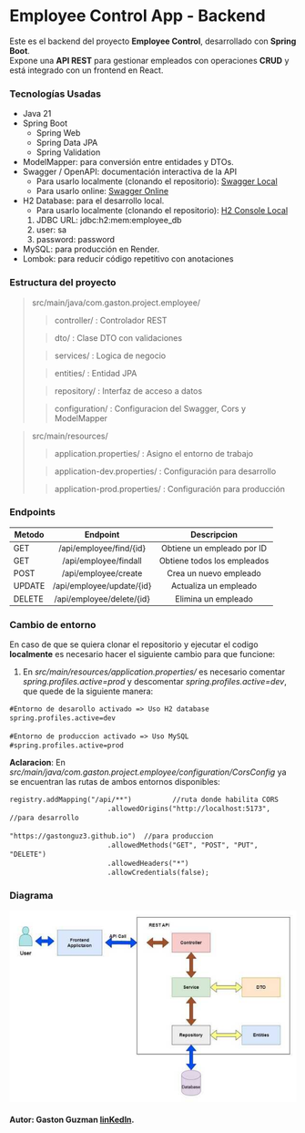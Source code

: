 # Employee Control App - Backend

Este es el backend del proyecto **Employee Control**, desarrollado con **Spring Boot**.  
Expone una **API REST** para gestionar empleados con operaciones **CRUD** y está integrado con un frontend en React.

### Tecnologías Usadas

* Java 21
* Spring Boot
   * Spring Web
   * Spring Data JPA
   * Spring Validation
* ModelMapper: para conversión entre entidades y DTOs.
* Swagger / OpenAPI:  documentación interactiva de la API
  * Para usarlo localmente (clonando el repositorio): [Swagger Local](http://localhost:8080/swagger-ui/index.html)
  * Para usarlo online: [Swagger Online](https://employee-control-backend.onrender.com/swagger-ui.html)
* H2 Database: para el desarrollo local.
  * Para usarlo localmente (clonando el repositorio): [H2 Console Local](http://localhost:8080/h2-console)
  1. JDBC URL: jdbc:h2:mem:employee_db
  2. user: sa
  3. password: password
* MySQL: para producción en Render.
* Lombok: para reducir código repetitivo con anotaciones

### Estructura del proyecto

>src/main/java/com.gaston.project.employee/
>> controller/ : Controlador REST
> 
>> dto/ : Clase DTO con validaciones 
> 
>> services/ : Logica de negocio
> 
>> entities/ : Entidad JPA
> 
>> repository/ : Interfaz de acceso a datos
> 
>> configuration/ : Configuracion del Swagger, Cors y ModelMapper

>src/main/resources/
>>  application.properties/ : Asigno el entorno de trabajo
>
>>  application-dev.properties/ : Configuración para desarrollo
>
>>  application-prod.properties/ : Configuración para producción


### Endpoints

| Metodo |                  Endpoint                  |         Descripcion         |
|--------|:------------------------------------------:|:---------------------------:|
| GET    |          /api/employee/find/{id}           | 	Obtiene un empleado por ID |
| GET    |           /api/employee/findall            | Obtiene todos los empleados |
| POST   |            /api/employee/create            |   Crea un nuevo empleado    | 
| UPDATE |         /api/employee/update/{id}          |    Actualiza un empleado    | 
| DELETE |      /api/employee/delete/{id}             |     Elimina un empleado     | 

### Cambio de entorno

En caso de que se quiera clonar el repositorio y ejecutar el codigo **localmente** es necesario hacer el siguiente cambio para que funcione:
1. En *src/main/resources/application.properties/* es necesario comentar *spring.profiles.active=prod* y descomentar *spring.profiles.active=dev*, que quede de la siguiente manera:
```
#Entorno de desarollo activado => Uso H2 database
spring.profiles.active=dev

#Entorno de produccion activado => Uso MySQL
#spring.profiles.active=prod
```
**Aclaracion**: En *src/main/java/com.gaston.project.employee/configuration/CorsConfig* ya se encuentran las rutas de ambos entornos disponibles:
```
registry.addMapping("/api/**")          //ruta donde habilita CORS
                        .allowedOrigins("http://localhost:5173",         //para desarrollo
                                        "https://gastonguz3.github.io")  //para produccion
                        .allowedMethods("GET", "POST", "PUT", "DELETE")
                        .allowedHeaders("*")
                        .allowCredentials(false);
```

### Diagrama 

![](./src/main/resources/static/diagrama.jpg)

#### Autor: Gaston Guzman [linKedIn](https://www.linkedin.com/in/gaston-guzman-192730352/).